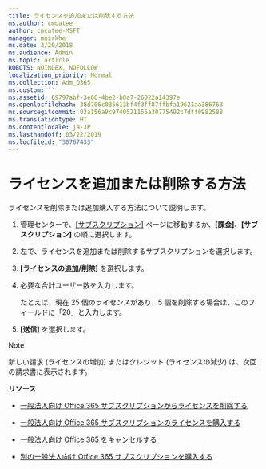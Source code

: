 ```yaml
---
title: ライセンスを追加または削除する方法
ms.author: cmcatee
author: cmcatee-MSFT
manager: mnirkhe
ms.date: 3/20/2018
ms.audience: Admin
ms.topic: article
ROBOTS: NOINDEX, NOFOLLOW
localization_priority: Normal
ms.collection: Adm_O365
ms.custom: ''
ms.assetid: 69797abf-3e60-4be2-b0a7-26022a14397e
ms.openlocfilehash: 38d706c035613bf4f3ff87ffbfa19621aa386763
ms.sourcegitcommit: 03a156a9c9740521155a30775492c7dff0982588
ms.translationtype: HT
ms.contentlocale: ja-JP
ms.lasthandoff: 03/22/2019
ms.locfileid: "30767433"
---
```

# <a name="how-to-add-or-reduce-licenses"></a>ライセンスを追加または削除する方法

ライセンスを削除または追加購入する方法について説明します。
  
1. 管理センターで、[[サブスクリプション]](https://go.microsoft.com/fwlink/p/?linkid=842054) ページに移動するか、**[課金]**、**[サブスクリプション]** の順に選択します。
    
2. 左で、ライセンスを追加または削除するサブスクリプションを選択します。
    
3. **[ライセンスの追加/削除]** を選択します。
    
4. 必要な合計ユーザー数を入力します。
    
    たとえば、現在 25 個のライセンスがあり、5 個を削除する場合は、このフィールドに「20」と入力します。
    
5. **[送信]** を選択します。
    
> [!NOTE]
> 新しい請求 (ライセンスの増加) またはクレジット (ライセンスの減少) は、次回の請求書に表示されます。 
  
 **リソース**
  
- [一般法人向け Office 365 サブスクリプションからライセンスを削除する](https://support.office.com/article/9c64d127-e2dd-4ecc-81f5-2f87e5a74803)
    
- [一般法人向け Office 365 サブスクリプションのライセンスを購入する](https://support.office.com/article/36081d8d-b3fa-4948-8c34-e217bba825e1)
    
- [一般法人向け Office 365 をキャンセルする](https://support.office.com/article/b1bc0bef-4608-4601-813a-cdd9f746709a)
    
- [別の一般法人向け Office 365 サブスクリプションを購入する](https://support.office.com/article/fab3b86c-3359-4042-8692-5d4dc7550b7c)
    

